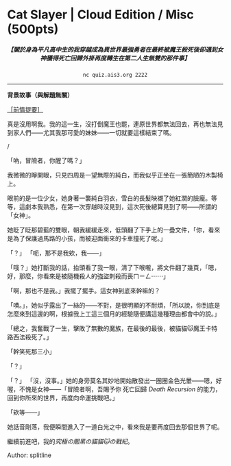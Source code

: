 # Cat Slayer | Cloud Edition / Misc (500pts)

<center>
	
##### 【關於身為平凡高中生的我穿越成為異世界最強勇者在最終被魔王殺死後卻遇到女神獲得死亡回歸外掛再度轉生在第二人生無雙的那件事】

`nc quiz.ais3.org 2222`
</center>

---

**背景故事（與解題無關）**

[［前情提要］](https://github.com/splitline/My-CTF-Challenges/tree/master/ais3-eof/2020-final/cat-slayer#background-story)

真是沒用啊我。我的這一生，沒打倒魔王也罷，連原世界都無法回去，再也無法見到家人們——尤其我那可愛的妹妹——一切就要這樣結束了嗎。

/

「吶，冒險者，你醒了嗎？」

我微微的睜開眼，只見四周是一望無際的純白，而我似乎正坐在一張簡陋的木製椅上。

眼前的是一位少女，她身著一襲純白羽衣，雪白的長髮映襯了她紅潤的臉龐。等等，這劇本我熟悉，在第一次穿越時沒見到，這次死後總算見到了啊——所謂的「女神」。

她眨了眨那碧藍的雙眼，朝我緩緩走來，低頭翻了下手上的一疊文件，「你，看來是為了保護過馬路的小孩，而被迎面衝來的卡車撞死了呢。」

「？」
「呃，那不是我欸，我——」

「哦？」她打斷我的話，抬頭看了我一眼，清了下喉嚨，將文件翻了幾頁，「嗯，好，那麼，你看來是被隨機殺人的強盜刺殺而喪ㄇㄧㄥ⋯⋯」

「啊，那也不是我。」我擺了擺手。這女神到底來幹嘛的？

「嘖。」，她似乎露出了一絲的——不對，是很明顯的不耐煩，「所以說，你到底是怎麼來到這邊的啊，根據我上工這三個月的經驗隨便講這幾種理由都會中的說。」

「總之，我奮戰了一生，擊敗了無數的魔族，在最後的最後，被貓貓🐱魔王卡特路西法殺死了。」

「幹笑死那三小」

「？」

「？」
「沒，沒事。」她的身旁莫名其妙地開始散發出一圈圈金色光暈——嗯，好喔，不愧是女神——「冒險者啊，吾賜予你 死亡回歸 _Death Recursion_ 的能力，回到你所來的世界，再度向命運挑戰吧。」

「欸等——」

她話音剛落，我便瞬間進入了一道白光之中，看來我是要再度回去那個世界了呢。

繼續前進吧，我的*究極の闇黑の貓貓🐱の戰紀*。

Author: splitline